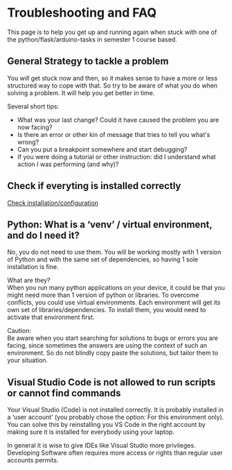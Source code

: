 # Troubleshooting and FAQ

This page is to help you get up and running again when stuck with one of the python/flask/arduino-tasks in semester 1 course based.

## General Strategy to tackle a problem

You *will* get stuck now and then, so it makes sense to have a more or less structured way to cope with that. So try to be aware of what you do when solving a problem. It will help you get better in time. 

Several short tips:

- What was your last change? Could it have caused the problem you are now facing?
- Is there an error or other kin of message that tries to tell you what's wrong?
- Can you put a breakpoint somewhere and start debugging?
- If you were doing a tutorial or other instruction: did I understand what action I was performing (and why)?

## Check if everyting is installed correctly

[Check installation/configuration](install)

## Python: What is a ‘venv’ / virtual environment, and do I need it?

No, you do not need to use them. You will be working mostly with 1 version of Python and with the same set of dependencies, so having 1 sole installation is fine.

What are they?  
When you run many python applications on your device, it could be that you might need more than 1 version of python or libraries. To overcome conflicts, you could use virtual environments. Each environment will get its own set of libraries/dependencies. To install them, you would need to activate that environment first.  
  
Caution:  
Be aware when you start searching for solutions to bugs or errors you are facing, since sometimes the answers are using the context of such an environment. So do not blindly copy paste the solutions, but tailor them to your situation.

## Visual Studio Code is not allowed to run scripts or cannot find commands

Your Visual Studio (Code) is not installed correctly. It is probably installed in a ‘user account’ (you probably chose the option: For this environment only). You can solve this by reinstalling you VS Code in the right account by making sure it is installed for everybody using your laptop.  
  
In general it is wise to give IDEs like Visual Studio more privileges. Developing Software often requires more access or rights than regular user accounts permits.